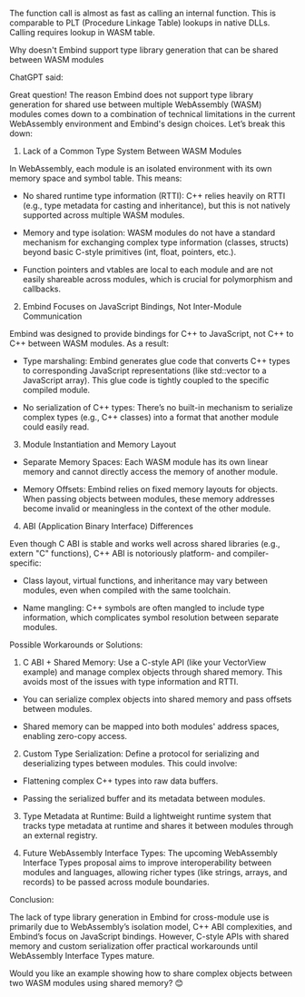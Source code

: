 The function call is almost as fast as calling an internal
function. This is comparable to PLT (Procedure Linkage Table) lookups
in native DLLs. Calling requires lookup in WASM table.


Why doesn't Embind support type library generation that can be shared between WASM modules

ChatGPT said:

Great question! The reason Embind does not support type library
generation for shared use between multiple WebAssembly (WASM) modules
comes down to a combination of technical limitations in the current
WebAssembly environment and Embind's design choices. Let’s break this
down:

1. Lack of a Common Type System Between WASM Modules

In WebAssembly, each module is an isolated environment with its own
memory space and symbol table. This means:

* No shared runtime type information (RTTI): C++ relies heavily on
  RTTI (e.g., type metadata for casting and inheritance), but this is
  not natively supported across multiple WASM modules.

* Memory and type isolation: WASM modules do not have a standard
  mechanism for exchanging complex type information (classes, structs)
  beyond basic C-style primitives (int, float, pointers, etc.).

 * Function pointers and vtables are local to each module and are not
   easily shareable across modules, which is crucial for polymorphism
   and callbacks.

2. Embind Focuses on JavaScript Bindings, Not Inter-Module Communication

Embind was designed to provide bindings for C++ to JavaScript, not C++
to C++ between WASM modules. As a result:

* Type marshaling: Embind generates glue code that converts C++ types
  to corresponding JavaScript representations (like std::vector<int>
  to a JavaScript array). This glue code is tightly coupled to the
  specific compiled module.

* No serialization of C++ types: There’s no built-in mechanism to
  serialize complex types (e.g., C++ classes) into a format that
  another module could easily read.


3. Module Instantiation and Memory Layout

* Separate Memory Spaces: Each WASM module has its own linear memory
  and cannot directly access the memory of another module.

* Memory Offsets: Embind relies on fixed memory layouts for
  objects. When passing objects between modules, these memory
  addresses become invalid or meaningless in the context of the other
  module.


4. ABI (Application Binary Interface) Differences

Even though C ABI is stable and works well across shared libraries
(e.g., extern "C" functions), C++ ABI is notoriously platform- and
compiler-specific:

* Class layout, virtual functions, and inheritance may vary between
  modules, even when compiled with the same toolchain.

* Name mangling: C++ symbols are often mangled to include type
  information, which complicates symbol resolution between separate
  modules.

Possible Workarounds or Solutions:

1. C ABI + Shared Memory: Use a C-style API (like your VectorView
   example) and manage complex objects through shared memory. This
   avoids most of the issues with type information and RTTI.

* You can serialize complex objects into shared memory and pass
  offsets between modules.

* Shared memory can be mapped into both modules' address spaces,
  enabling zero-copy access.

2. Custom Type Serialization: Define a protocol for serializing and
   deserializing types between modules. This could involve:

* Flattening complex C++ types into raw data buffers.

* Passing the serialized buffer and its metadata between modules.

3. Type Metadata at Runtime: Build a lightweight runtime system that
   tracks type metadata at runtime and shares it between modules
   through an external registry.

4. Future WebAssembly Interface Types: The upcoming WebAssembly
   Interface Types proposal aims to improve interoperability between
   modules and languages, allowing richer types (like strings, arrays,
   and records) to be passed across module boundaries.

Conclusion:

The lack of type library generation in Embind for cross-module use is
primarily due to WebAssembly’s isolation model, C++ ABI complexities,
and Embind’s focus on JavaScript bindings. However, C-style APIs with
shared memory and custom serialization offer practical workarounds
until WebAssembly Interface Types mature.

Would you like an example showing how to share complex objects between
two WASM modules using shared memory? 😊
